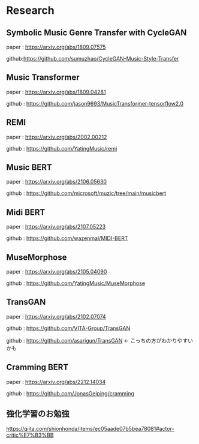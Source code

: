 # Research

## Symbolic Music Genre Transfer with CycleGAN
paper : https://arxiv.org/abs/1809.07575

github:https://github.com/sumuzhao/CycleGAN-Music-Style-Transfer

## Music Transformer
paper : https://arxiv.org/abs/1809.04281

github : https://github.com/jason9693/MusicTransformer-tensorflow2.0

## REMI
paper : https://arxiv.org/abs/2002.00212

github : https://github.com/YatingMusic/remi

## Music BERT
paper : https://arxiv.org/abs/2106.05630

github : https://github.com/microsoft/muzic/tree/main/musicbert

## Midi BERT
paper : https://arxiv.org/abs/2107.05223

github : https://github.com/wazenmai/MIDI-BERT

## MuseMorphose
paper : https://arxiv.org/abs/2105.04090

github : https://github.com/YatingMusic/MuseMorphose

## TransGAN
paper : https://arxiv.org/abs/2102.07074

github : https://github.com/VITA-Group/TransGAN

github : https://github.com/asarigun/TransGAN ← こっちの方がわかりやすいかも

## Cramming BERT
paper : https://arxiv.org/abs/2212.14034

github : https://github.com/JonasGeiping/cramming

## 強化学習のお勉強
https://qiita.com/shionhonda/items/ec05aade07b5bea78081#actor-critic%E7%B3%BB
       

